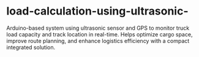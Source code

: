 # load-calculation-using-ultrasonic-
Arduino-based system using ultrasonic sensor and GPS to monitor truck load capacity and track location in real-time. Helps optimize cargo space, improve route planning, and enhance logistics efficiency with a compact integrated solution.
